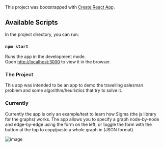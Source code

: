 This project was bootstrapped with [Create React App](https://github.com/facebook/create-react-app).

## Available Scripts

In the project directory, you can run:

### `npm start`

Runs the app in the development mode.<br>
Open [http://localhost:3000](http://localhost:3000) to view it in the browser.

### The Project

This app was intended to be an app to demo the travelling salesman problem and some algorithm/heuristics that try to solve it.

### Currently

Currently the app is only an example/test to learn how Sigma (the js library for the graphs) works. The app allows you to specify a graph node-by-node and edge-by-edge using the form on the left, or toggle the form with the button at the top to copy/paste a whole graph in (JSON format).

![image](https://user-images.githubusercontent.com/43950567/127298828-c5bf0893-4afd-451b-9a58-7d25554beb7d.png)

